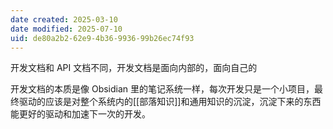 ```yaml
---
date created: 2025-03-10
date modified: 2025-07-10
uid: de80a2b2-62e9-4b36-9936-99b26ec74f93
---
```


开发文档和 API 文档不同，开发文档是面向内部的，面向自己的

开发文档的本质是像 Obsidian 里的笔记系统一样，每次开发只是一个小项目，最终驱动的应该是对整个系统内的[[部落知识]]和通用知识的沉淀，沉淀下来的东西能更好的驱动和加速下一次的开发。
